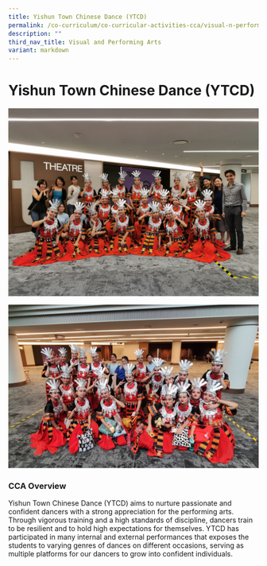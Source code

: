 ```yaml
---
title: Yishun Town Chinese Dance (YTCD)
permalink: /co-curriculum/co-curricular-activities-cca/visual-n-performing-arts/yishun-town-chinese-dance/
description: ""
third_nav_title: Visual and Performing Arts
variant: markdown
---
```

# **Yishun Town Chinese Dance (YTCD)**

![](/images/IMG-20210405-WA0027.jpg)

![](/images/IMG_20210405_1615005.jpg)


### CCA Overview

Yishun Town Chinese Dance (YTCD) aims to nurture passionate and confident dancers with a strong appreciation for the performing arts. Through vigorous training and a high standards of discipline, dancers train to be resilient and to hold high expectations for themselves. YTCD has participated in many internal and external performances that exposes the students to varying genres of dances on different occasions, serving as multiple platforms for our dancers to grow into confident individuals.